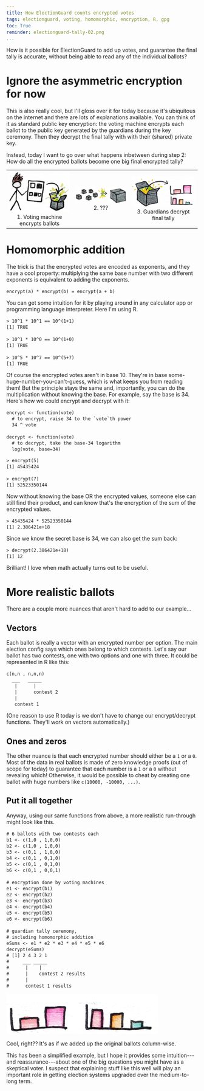 ```yaml
---
title: How ElectionGuard counts encrypted votes
tags: electionguard, voting, homomorphic, encryption, R, gpg
toc: True
reminder: electionguard-tally-02.png
...
```


How is it possible for ElectionGuard to add up votes,
and guarantee the final tally is accurate,
without being able to read any of the individual ballots?

# Ignore the asymmetric encryption for now

This is also really cool, but I'll gloss over it for today because it's
ubiquitous on the internet and there are lots of explanations available.
You can think of it as standard public key encryption:
the voting machine encrypts each ballot to the public key generated by the guardians during the key ceremony.
Then they decrypt the final tally with with their (shared) private key.

Instead, today I want to go over what happens inbetween during step 2:
How do all the encrypted ballots become one big final encrypted tally?

<table><tr>
  <td>
    <img src="electionguard-tally-01.png"></img>
    <center>1. Voting machine encrypts ballots</center>
  </td>
  <td>
    <img src="electionguard-tally-02.png"></img>
    <center>2. ???</center>
  </td>
  <td>
    <img src="electionguard-tally-03.png"></img>
    <center>3. Guardians decrypt final tally</center>
  </td>
</tr></table>

# Homomorphic addition


The trick is that the encrypted votes are encoded as exponents,
and they have a cool property: multiplying the same base number with two different exponents is equivalent to adding the exponents.

~~~{ .txt }
encrypt(a) * encrypt(b) = encrypt(a + b)
~~~

You can get some intuition for it by playing around in any calculator app or programming language interpreter.
Here I'm using R.

~~~{ .R }
> 10^1 * 10^1 == 10^(1+1)
[1] TRUE

> 10^1 * 10^0 == 10^(1+0)
[1] TRUE

> 10^5 * 10^7 == 10^(5+7)
[1] TRUE
~~~

Of course the encrypted votes aren't in base 10.
They're in base some-huge-number-you-can't-guess, which is what keeps you from reading them!
But the principle stays the same and, importantly, you can do the multiplication without knowing the base.
For example, say the base is 34. Here's how we could encrypt and decrypt with it:

~~~{ .R }
encrypt <- function(vote)
  # to encrypt, raise 34 to the `vote`th power
  34 ^ vote
  
decrypt <- function(vote)
  # to decrypt, take the base-34 logarithm
  log(vote, base=34)
~~~

~~~{ .R }
> encrypt(5)
[1] 45435424

> encrypt(7)
[1] 52523350144
~~~

Now without knowing the base OR the encrypted values, someone else can still find their product,
and can know that's the encryption of the sum of the encrypted values.

~~~{ .R }
> 45435424 * 52523350144
[1] 2.386421e+18
~~~

Since we know the secret base is 34, we can also get the sum back:

~~~{ .R }
> decrypt(2.386421e+18)
[1] 12
~~~

Brilliant! I love when math actually turns out to be useful.

# More realistic ballots

There are a couple more nuances that aren't hard to add to our example...

## Vectors

Each ballot is really a vector with an encrypted number per option.
The main election config says which ones belong to which contests.
Let's say our ballot has two contests, one with two options and one with three.
It could be represented in R like this:

~~~{ .txt }
c(n,n , n,n,n)
  ___   _____
   |      |
   |      contest 2
   |
   contest 1
~~~

(One reason to use R today is we don't have to change our encrypt/decrypt functions. They'll work on vectors automatically.)

## Ones and zeros

The other nuance is that each encrypted number should either be a `1` or a `0`.
Most of the data in real ballots is made of zero knowledge proofs (out of scope for today) to guarantee that each number is a `1` or a `0` without revealing which!
Otherwise, it would be possible to cheat by creating one ballot with huge numbers like `c(10000, -10000, ...)`.

## Put it all together

Anyway, using our same functions from above, a more realistic run-through might look like this.

~~~{ .R }
# 6 ballots with two contests each
b1 <- c(1,0 , 1,0,0)
b2 <- c(1,0 , 1,0,0)
b3 <- c(0,1 , 1,0,0)
b4 <- c(0,1 , 0,1,0)
b5 <- c(0,1 , 0,1,0)
b6 <- c(0,1 , 0,0,1)

# encryption done by voting machines
e1 <- encrypt(b1)
e2 <- encrypt(b2)
e3 <- encrypt(b3)
e4 <- encrypt(b4)
e5 <- encrypt(b5)
e6 <- encrypt(b6)

# guardian tally ceremony,
# including homomorphic addition
eSums <- e1 * e2 * e3 * e4 * e5 * e6
decrypt(eSums)
# [1] 2 4 3 2 1
#     ___ _____
#      |    |
#      |    contest 2 results
#      |
#      contest 1 results
~~~

<img src="electionguard-tally-04.png"></img>

Cool, right?? It's as if we added up the original ballots column-wise.

This has been a simplified example, but I hope it provides some intuition---and reassurance---about
one of the big questions you might have as a skeptical voter.
I suspect that explaining stuff like this well will play an important role in getting election systems upgraded over the medium-to-long term.
